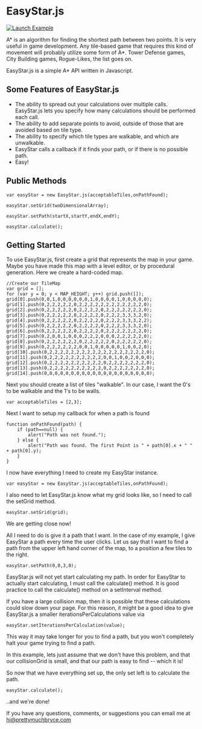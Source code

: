 # EasyStar.js

[![Launch Example](http://prettymuchbryce.com/easystarjs/easystar.jpg)](http://prettymuchbryce.com/easystarjs/example/example.html)

A* is an algorithm for finding the shortest path between two points. It is very useful in game development. Any tile-based game that requires this kind of movement will probably utilize some form of A*. Tower Defense games, City Building games, Rogue-Likes, the list goes on.

EasyStar.js is a simple A* API written in Javascript. 

## Some Features of EasyStar.js

* The ability to spread out your calculations over multiple calls. EasyStar.js lets you specify how many calculations should be performed each call.
* The ability to add separate points to avoid, outside of those that are avoided based on tile type.
* The ability to specify which tile types are walkable, and which are unwalkable.
* EasyStar calls a callback if it finds your path, or if there is no possible path.
* Easy!

## Public Methods

	var easyStar = new EasyStar.js(acceptableTiles,onPathFound);

	easyStar.setGrid(twoDimensionalArray);

	easyStar.setPath(startX,startY,endX,endY);

	easyStar.calculate();


## Getting Started

To use EasyStar.js, first create a grid that represents the map in your game. Maybe you have made this map with a level editor, or by procedural generation. Here we create a hard-coded map.

	//Create our TileMap
	var grid = [];
	for (var y = 0; y < MAP_HEIGHT; y++) grid.push([]);
	grid[0].push(0,0,1,0,0,0,0,0,0,1,0,0,0,0,1,0,0,0,0,0);
	grid[1].push(0,2,2,2,2,2,0,2,2,2,2,2,2,2,2,2,2,2,2,0);
	grid[2].push(0,2,2,2,2,2,0,2,2,2,2,0,2,2,2,2,2,2,2,0);
	grid[3].push(0,2,2,2,2,2,0,2,2,2,2,0,2,2,2,3,3,3,2,0);
	grid[4].push(0,2,2,2,2,2,0,2,2,2,2,0,2,2,2,3,3,3,2,2);
	grid[5].push(0,2,2,2,2,2,0,2,2,2,2,0,2,2,2,3,3,3,2,0);
	grid[6].push(0,2,2,2,2,2,0,2,2,2,2,0,2,2,2,2,2,2,2,0);
	grid[7].push(0,2,0,0,1,0,0,0,2,2,2,0,0,0,2,2,2,2,2,0);
	grid[8].push(0,2,2,2,2,2,2,0,2,2,2,2,2,0,2,2,2,2,2,0);
	grid[9].push(0,2,2,2,2,2,2,0,0,1,0,0,0,0,0,1,0,0,2,0);
	grid[10].push(0,2,2,2,2,2,2,2,2,2,2,2,2,2,2,2,2,2,2,0);
	grid[11].push(0,2,2,2,2,2,2,2,2,2,2,0,0,1,0,0,2,0,0,0);
	grid[12].push(0,2,2,2,2,2,2,2,2,2,2,0,2,2,2,2,2,2,2,0);
	grid[13].push(0,2,2,2,2,2,2,2,2,2,2,0,2,2,2,2,2,2,2,0);
	grid[14].push(0,0,0,0,0,0,0,0,0,0,0,0,0,0,0,0,0,0,0,0);

Next you should create a list of tiles "walkable". In our case, I want the 0's to be walkable and the 1's to be walls.

	var acceptableTiles = [2,3];

Next I want to setup my callback for when a path is found
	
	function onPathFound(path) {
		if (path==null) {
			alert("Path was not found.");
		} else {
			alert("Path was found. The first Point is " + path[0].x + " " + path[0].y);
		}
	}
I now have everything I need to create my EasyStar instance.

	var easyStar = new EasyStar.js(acceptableTiles,onPathFound);

I also need to let EasyStar.js know what my grid looks like, so I need to call the setGrid method.

	easyStar.setGrid(grid);

We are getting close now!

All I need to do is give it a path that I want. In the case of my example, I give EasyStar a path every time the user clicks. Let us say that I want to find a path from the upper left hand corner of the map, to a position a few tiles to the right.

	easyStar.setPath(0,0,3,0);

EasyStar.js will not yet start calculating my path. In order for EasyStar to actually start calculating, I must call the calculate() method. It is good practice to call the calculate() method on a setInterval method.

If you have a large collision map, then it is possible that these calculations could slow down your page. For this reason, it might be a good idea to give EasyStar.js a smaller iterationsPerCalculations value via 

	easyStar.setIterationsPerCalculation(value); 

This way it may take longer for you to find a path, but you won't completely halt your game trying to find a path.

In this example, lets just assume that we don't have this problem, and that our collisionGrid is small, and that our path is easy to find -- which it is!

So now that we have everything set up, the only set left is to calculate the path.

	easyStar.calculate();

..and we're done!

If you have any questions, comments, or suggestions you can email me at hi@prettymuchbryce.com